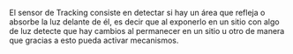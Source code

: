 El sensor de Tracking consiste en detectar si hay un área que refleja o absorbe la luz delante de él, es decir que al exponerlo en un sitio con algo de luz detecte que 
hay cambios al permanecer en un sitio u otro de manera que gracias a esto pueda activar mecanismos.
